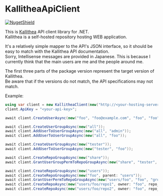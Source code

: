# KallitheaApiClient

[![NugetShield]][NugetPackage]

[NugetPackage]: https://www.nuget.org/packages/KallitheaApiClient
[NugetShield]: https://img.shields.io/nuget/v/KallitheaApiClient

This is [Kallithea](https://kallithea-scm.org/) API client library for .NET.  
Kallithea is a self-hosted repository hosting WEB application.  

It's a relatively simple mapper to the API's JSON interface, so it should be easy to match with the Kallithea API documentation.  
Sorry, Intellisense messages are provided in Japanese. This is because I currently think that the main users are me and the people around me.  

The first three parts of the package version represent the target version of Kallithea.  
Be aware that if the versions do not match, the API specifications may not match.  


Example:
```csharp
using var client = new KallitheaClient(new("http://<your-hosting-server>/_admin/api"));
client.ApiKey = "<your-api-key>";

await client.CreateUserAsync(new("foo", "foo@example.com", "foo", "foo", "foo123"));

await client.CreateUserGroupAsync(new("all"));
await client.AddUserToUserGroupAsync(new("all", "admin"));
await client.AddUserToUserGroupAsync(new("all", "foo"));

await client.CreateUserGroupAsync(new("tester"));
await client.AddUserToUserGroupAsync(new("tester", "foo"));

await client.CreateRepoGroupAsync(new("share"));
await client.GrantUserGroupPermToRepoGroupAsync(new("share", "tester", "group.admin"));

await client.CreateRepoGroupAsync(new("users"));
await client.CreateRepoGroupAsync(new("foo", parent: "users"));
await client.GrantUserPermToRepoGroupAsync(new("users/foo", "foo", "group.admin"));
await client.CreateRepoAsync(new("users/foo/repo1", owner: "foo", repo_type: "git"));
await client.CreateRepoAsync(new("users/foo/repo2", owner: "foo", repo_type: "hg"));
```

